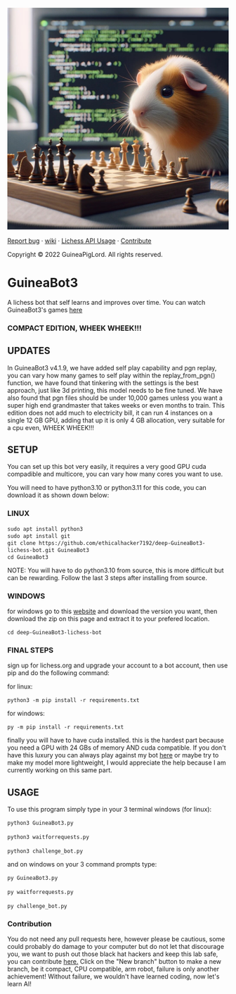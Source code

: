 ![GuineaBot4](/730b2f04-e42c-450f-90c2-51ea20b5b272.jpg)

  [Report bug][issue-link]
  · [wiki][wiki-link]
  · [Lichess API Usage][API-link]
  · [Contribute][contribution-link]

  Copyright © 2022 GuineaPigLord. All rights reserved.
  
# GuineaBot3

A lichess bot that self learns and improves over time. You can watch GuineaBot3's games <a href="https://lichess.org/@/GuineaBot3/tv">here</a>

### COMPACT EDITION, WHEEK WHEEK!!! ###

## UPDATES ##
In GuineaBot3 v4.1.9, we have added self play capability and pgn replay, you can vary how many games to self play within the replay_from_pgn() function, we have found that tinkering with the settings is the best approach, just like 3d printing, this model needs to be fine tuned. We have also found that pgn files should be under 10,000 games unless you want a super high end grandmaster that takes weeks or even months to train. This edition does not add much to electricity bill, it can run 4 instances on a single 12 GB GPU, adding that up it is only 4 GB allocation, very suitable for a cpu even, WHEEK WHEEK!!!

## SETUP ##

You can set up this bot very easily, it requires a very good GPU cuda compadible and multicore, you can vary how many cores you want to use.

You will need to have python3.10 or python3.11 for this code, you can download it as shown down below:

### LINUX ###

    sudo apt install python3
    sudo apt install git
    git clone https://github.com/ethicalhacker7192/deep-GuineaBot3-lichess-bot.git GuineaBot3
    cd GuineaBot3

NOTE: You will have to do python3.10 from source, this is more difficult but can be rewarding. Follow the last 3 steps after installing from source.

### WINDOWS ###
for windows go to this <a href="https://python.org">website</a> and download the version you want, then download the zip on this page and extract it to your prefered location.

    cd deep-GuineaBot3-lichess-bot


### FINAL STEPS ###

sign up for lichess.org and upgrade your account to a bot account, then use pip and do the following command:

for linux:

    python3 -m pip install -r requirements.txt

for windows:

    py -m pip install -r requirements.txt

finally you will have to have cuda installed. this is the hardest part because you need a GPU with 24 GBs of memory AND cuda compatible. If you don't have this luxury you can always play against my bot <a href="https://lichess.org/@/GuineaBot3">here</a> or maybe try to make my model more lightweight, I would appreciate the help because I am currently working on this same part.

## USAGE ##

To use this program simply type in your 3 terminal windows (for linux):

    python3 GuineaBot3.py

    python3 waitforrequests.py

    python3 challenge_bot.py

and on windows on your 3 command prompts type:

    py GuineaBot3.py

    py waitforrequests.py

    py challenge_bot.py
### Contribution ###

You do not need any pull requests here, however please be cautious, some could probably do damage to your computer but do not let that discourage you, we want to push out those black hat hackers and keep this lab safe, you can contribute [here.][contribution-link] Click on the "New branch" button to make a new branch, be it compact, CPU compatible, arm robot, failure is only another achievement! Without failure, we wouldn't have learned coding, now let's learn AI!

[issue-link]: https://github.com/ethicalhacker7192/deep-GuineaBot3-lichess-bot/issues/new
[wiki-link]: https://github.com/ethicalhacker7192/deep-GuineaBot3-lichess-bot/wiki
[API-link]: https://lichess.org/api#tag/Bot
[contribution-link]: https://github.com/ethicalhacker7192/deep-GuineaBot3-lichess-bot/branches
